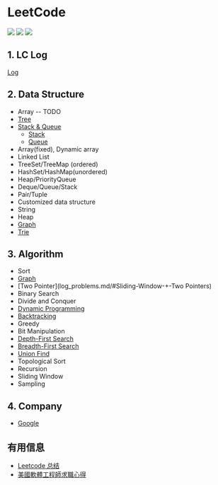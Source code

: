 # LeetCode

![](https://img.shields.io/github/stars/ylqi007/LeetCode)	![](https://img.shields.io/github/forks/ylqi007/LeetCode)	![](https://img.shields.io/github/issues/ylqi007/LeetCode)	

## 1. LC Log
[Log](log_problems.md)


## 2. Data Structure
* Array -- TODO
* [Tree](log_problems.md/#Tree)
* [Stack & Queue](conclusions/LeetCode_Queue_&_Stack.md)
  * [Stack](log_problems.md/#Stack)
  * [Queue](log_problems.md/#Queue)
* Array(fixed), Dynamic array
* Linked List
* TreeSet/TreeMap (ordered)
* HashSet/HashMap(unordered)
* Heap/PriorityQueue
* Deque/Queue/Stack
* Pair/Tuple
* Customized data structure
* String
* Heap
* [Graph](log_problems.md/#Graph)
* [Trie](log_problems.md/#Trie)


## 3. Algorithm
* Sort
* [Graph](log_problems.md/#Graph)
* [Two Pointer](log_problems.md/#Sliding-Window-+-Two Pointers)
* Binary Search
* Divide and Conquer
* [Dynamic Programming](log_problems.md/#Dynamic-Programming)
* [Backtracking](log_problems.md/#Backtracking)
* Greedy
* Bit Manipulation
* [Depth-First Search](log_problems.md/#Depth-First-Search)
* [Breadth-First Search](log_problems.md/#Breadth-First-Search)
* [Union Find](log_problems.md/#Union-Find)
* Topological Sort
* Recursion
* Sliding Window
* Sampling


## 4. Company
* [Google](companies/Google/0_Google_Online_Assessment_Questions.md)



## 有用信息
* [Leetcode 总结](http://joshuablog.herokuapp.com/Leetcode-%E6%80%BB%E7%BB%93.html)
* [美國軟體工程師求職心得](https://medium.com/jktech/2016-17-%E7%BE%8E%E5%9C%8B%E8%BB%9F%E9%AB%94%E5%B7%A5%E7%A8%8B%E5%B8%AB%E6%B1%82%E8%81%B7%E5%BF%83%E5%BE%97-a5c00427fa73)

